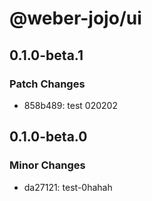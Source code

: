 # @weber-jojo/ui

## 0.1.0-beta.1

### Patch Changes

- 858b489: test 020202

## 0.1.0-beta.0

### Minor Changes

- da27121: test-0hahah
